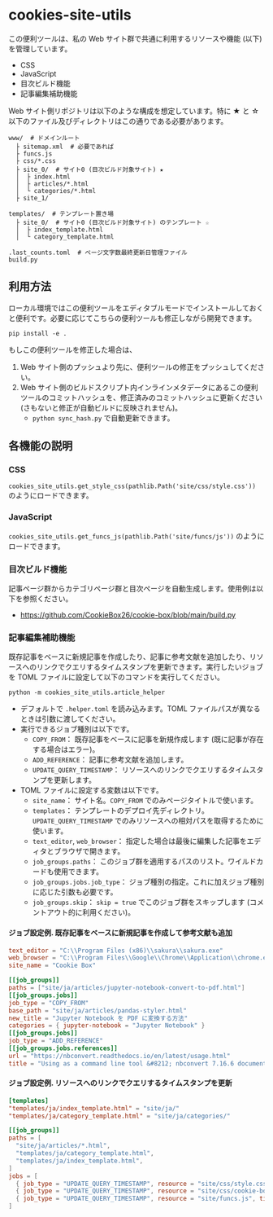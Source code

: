 # cookies-site-utils

この便利ツールは、私の Web サイト群で共通に利用するリソースや機能 (以下) を管理しています。

- CSS
- JavaScript
- 目次ビルド機能
- 記事編集補助機能

Web サイト側リポジトリは以下のような構成を想定しています。特に ★ と ☆ 以下のファイル及びディレクトリはこの通りである必要があります。
```
www/  # ドメインルート
  ├ sitemap.xml  # 必要であれば
  ├ funcs.js
  ├ css/*.css
  ├ site_0/  # サイト0 (目次ビルド対象サイト) ★
  │  ├ index.html
  │  ├ articles/*.html
  │  └ categories/*.html
  ├ site_1/

templates/  # テンプレート置き場
  ├ site_0/  # サイト0 (目次ビルド対象サイト) のテンプレート ☆
  │  ├ index_template.html
  │  └ category_template.html

.last_counts.toml  # ページ文字数最終更新日管理ファイル
build.py
```

## 利用方法

ローカル環境ではこの便利ツールをエディタブルモードでインストールしておくと便利です。必要に応じてこちらの便利ツールも修正しながら開発できます。
```
pip install -e .
```
もしこの便利ツールを修正した場合は、

1. Web サイト側のプッシュより先に、便利ツールの修正をプッシュしてください。
2. Web サイト側のビルドスクリプト内インラインメタデータにあるこの便利ツールのコミットハッシュを、修正済みのコミットハッシュに更新ください (さもないと修正が自動ビルドに反映されません)。
    - `python sync_hash.py` で自動更新できます。

## 各機能の説明

### CSS
`cookies_site_utils.get_style_css(pathlib.Path('site/css/style.css'))` のようにロードできます。

### JavaScript
`cookies_site_utils.get_funcs_js(pathlib.Path('site/funcs/js'))` のようにロードできます。

### 目次ビルド機能
記事ページ群からカテゴリページ群と目次ページを自動生成します。使用例は以下を参照ください。  

- https://github.com/CookieBox26/cookie-box/blob/main/build.py

### 記事編集補助機能

既存記事をベースに新規記事を作成したり、記事に参考文献を追加したり、リソースへのリンクでクエリするタイムスタンプを更新できます。実行したいジョブを TOML ファイルに設定して以下のコマンドを実行してください。
```
python -m cookies_site_utils.article_helper
```
- デフォルトで `.helper.toml` を読み込みます。TOML ファイルパスが異なるときは引数に渡してください。
- 実行できるジョブ種別は以下です。
    - `COPY_FROM`： 既存記事をベースに記事を新規作成します (既に記事が存在する場合はエラー)。
    - `ADD_REFERENCE`： 記事に参考文献を追加します。
    - `UPDATE_QUERY_TIMESTAMP`： リソースへのリンクでクエリするタイムスタンプを更新します。
- TOML ファイルに設定する変数は以下です。
    - `site_name`： サイト名。`COPY_FROM` でのみページタイトルで使います。
    - `templates`： テンプレートのデプロイ先ディレクトリ。`UPDATE_QUERY_TIMESTAMP` でのみリソースへの相対パスを取得するために使います。
    - `text_editor`, `web_browser`： 指定した場合は最後に編集した記事をエディタとブラウザで開きます。
    - `job_groups.paths`： このジョブ群を適用するパスのリスト。ワイルドカードも使用できます。
    - `job_groups.jobs.job_type`： ジョブ種別の指定。これに加えジョブ種別に応じた引数も必要です。
    - `job_groups.skip`： `skip = true` でこのジョブ群をスキップします (コメントアウト的に利用ください)。

#### ジョブ設定例. 既存記事をベースに新規記事を作成して参考文献も追加
```toml
text_editor = "C:\\Program Files (x86)\\sakura\\sakura.exe"
web_browser = "C:\\Program Files\\Google\\Chrome\\Application\\chrome.exe"
site_name = "Cookie Box"

[[job_groups]]
paths = ["site/ja/articles/jupyter-notebook-convert-to-pdf.html"]
[[job_groups.jobs]]
job_type = "COPY_FROM"
base_path = "site/ja/articles/pandas-styler.html"
new_title = "Jupyter Notebook を PDF に変換する方法"
categories = { jupyter-notebook = "Jupyter Notebook" }
[[job_groups.jobs]]
job_type = "ADD_REFERENCE"
[[job_groups.jobs.references]]
url = "https://nbconvert.readthedocs.io/en/latest/usage.html"
title = "Using as a command line tool &#8212; nbconvert 7.16.6 documentation"
```

#### ジョブ設定例. リソースへのリンクでクエリするタイムスタンプを更新
```toml
[templates]
"templates/ja/index_template.html" = "site/ja/"
"templates/ja/category_template.html" = "site/ja/categories/"

[[job_groups]]
paths = [
  "site/ja/articles/*.html",
  "templates/ja/category_template.html",
  "templates/ja/index_template.html",
]
jobs = [
  { job_type = "UPDATE_QUERY_TIMESTAMP", resource = "site/css/style.css", timestamp = "2025-10-18" },
  { job_type = "UPDATE_QUERY_TIMESTAMP", resource = "site/css/cookie-box.css", timestamp = "2025-10-18" },
  { job_type = "UPDATE_QUERY_TIMESTAMP", resource = "site/funcs.js", timestamp = "2025-10-18" },
]
```
